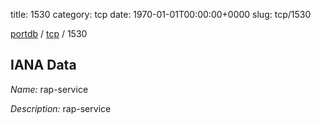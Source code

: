 title: 1530
category: tcp
date: 1970-01-01T00:00:00+0000
slug: tcp/1530

[portdb](/) / [tcp](/category/tcp.html) / 1530


## IANA Data

_Name:_ rap-service

_Description:_ rap-service

